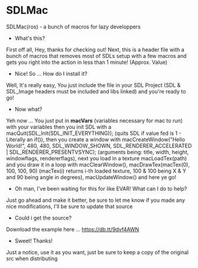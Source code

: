 SDLMac
======

SDLMac(ros) - a bunch of macros for lazy developpers

- What's this?

First off all, Hey, thanks for checking out! Next, this is a header file with a bunch of macros that removes most of SDLs setup with a few macros and gets you right into the action in less than 1 minute! (Approx. Value)

- Nice! So ... How do I install it?

Well, It's really easy, You just include the file in your SDL Project (SDL & SDL_Image headers must be included and libs linked) and you're ready to go!

- Now what?

Yeh now ... You just put in __macVars__ (variables necessary for mac to run) with your variables then you init SDL with a macQuit(SDL_Init(SDL_INIT_EVERYTHING)); (quits SDL if value fed is 1 - Literally an if()), then you create a window with
macCreateWindow("Hello World!", 480, 480, SDL_WINDOW_SHOWN, SDL_RENDERER_ACCELERATED | SDL_RENDERER_PRESENTVSYNC); (arguments being: title, width, height, windowflags, rendererflags), next you load in a texture macLoadTex(path) and you draw it in a loop with macClearWindow(), macDrawTex(macTex(0), 100, 100, 90) (macTex(i) returns i-th loaded texture, 100 & 100 being X & Y and 90 being angle in degrees), macUpdateWindow() and here ye go!

- Oh man, I've been waiting for this for like EVAR! What can I do to help?

Just go ahead and make it better, be sure to let me know if you made any nice modifications, I'll be sure to update that source

- Could i get the source?

Download the example here ... https://db.tt/9dvf4AWN


- Sweet! Thanks!

Just a notice, use it as you want, just be sure to keep a copy of the original src when distributing
